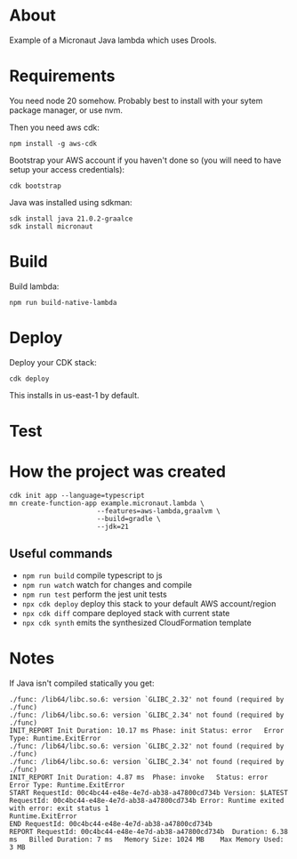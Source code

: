 # About

Example of a Micronaut Java lambda which uses Drools.

# Requirements

You need node 20 somehow. Probably best to install with your sytem
package manager, or use nvm.

Then you need aws cdk:

```
npm install -g aws-cdk
```

Bootstrap your AWS account if you haven't done so (you will need to
have setup your access credentials):

```
cdk bootstrap
```

Java was installed using sdkman:

```
sdk install java 21.0.2-graalce
sdk install micronaut
```

# Build

Build lambda:

```
npm run build-native-lambda
```

# Deploy

Deploy your CDK stack:

```
cdk deploy
```

This installs in us-east-1 by default.

# Test

# How the project was created

```
cdk init app --language=typescript
mn create-function-app example.micronaut.lambda \
                      --features=aws-lambda,graalvm \
                      --build=gradle \
                      --jdk=21
```

## Useful commands

- `npm run build` compile typescript to js
- `npm run watch` watch for changes and compile
- `npm run test` perform the jest unit tests
- `npx cdk deploy` deploy this stack to your default AWS account/region
- `npx cdk diff` compare deployed stack with current state
- `npx cdk synth` emits the synthesized CloudFormation template

# Notes

If Java isn't compiled statically you get:

```
./func: /lib64/libc.so.6: version `GLIBC_2.32' not found (required by ./func)
./func: /lib64/libc.so.6: version `GLIBC_2.34' not found (required by ./func)
INIT_REPORT Init Duration: 10.17 ms Phase: init Status: error   Error Type: Runtime.ExitError
./func: /lib64/libc.so.6: version `GLIBC_2.32' not found (required by ./func)
./func: /lib64/libc.so.6: version `GLIBC_2.34' not found (required by ./func)
INIT_REPORT Init Duration: 4.87 ms  Phase: invoke   Status: error   Error Type: Runtime.ExitError
START RequestId: 00c4bc44-e48e-4e7d-ab38-a47800cd734b Version: $LATEST
RequestId: 00c4bc44-e48e-4e7d-ab38-a47800cd734b Error: Runtime exited with error: exit status 1
Runtime.ExitError
END RequestId: 00c4bc44-e48e-4e7d-ab38-a47800cd734b
REPORT RequestId: 00c4bc44-e48e-4e7d-ab38-a47800cd734b  Duration: 6.38 ms   Billed Duration: 7 ms   Memory Size: 1024 MB    Max Memory Used: 3 MB
```
